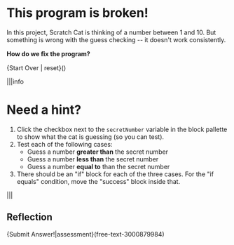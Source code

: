 # This program is broken!
In this project, Scratch Cat is thinking of a number between 1 and 10. But something is wrong with the guess checking -- it doesn't work consistently.

**How do we ﬁx the program?**

{Start Over | reset}()

|||info
# Need a hint?
1. Click the checkbox next to the `secretNumber` variable in the block pallette to show what the cat is guessing (so you can test). 
2. Test each of the following cases:
   - Guess a number **greater than** the secret number
   - Guess a number **less than** the secret number
   - Guess a number **equal to** than the secret number
3. There should be an "if" block for each of the three cases.
   For the "if equals" condition, move the "success" block inside that.
   
|||

## Reflection
{Submit Answer!|assessment}(free-text-3000879984)
